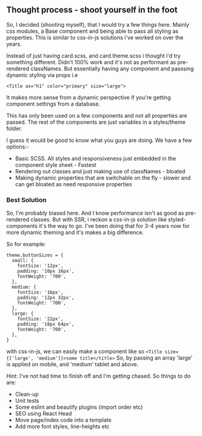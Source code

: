 ## Thought process - shoot yourself in the foot

So, I decided (shooting myself), that I would try a few things here. Mainly css modules, a Base component and being able to pass all styling as properties. This is similar to css-in-js solutions i've worked on over the years.

Instead of just having card.scss, and card.theme.scss i thought i'd try something different. Didn't 100% work and it's not as performant as pre-rendered classNames.
But essentially having any component and passsing dynamic styling via props i.e 

```<Title as="h1" color="primary" size="large">```

It makes more sense from a dynamic perspective if you're getting component settings from a database.

This has only been used on a few components and not all properties are passed. The rest of the components are just variables in a styles/theme folder.

I guess it would be good to know what you guys are doing. We have a few options:-

- Basic SCSS. All styles and responsiveness just embedded in the component style sheet - Fastest
- Rendering out classes and just making use of classNames - bloated
- Making dynamic properties that are switchable on the fly - slower and can get bloated as need responsive properties

### Best Solution

So, I'm probably biased here. And I know performance isn't as good as pre-rendered classes. But with SSR, i reckon a css-in-js solution like styled-components it's the way to go.
I've been doing that for 3-4 years now for more dynamic theming and it's makes a big difference.

So for example:

```
theme.buttonSizes = {
  small: {
    fontSize: '12px',
    padding: '10px 16px',
    fontWeight: '700',
  },
  medium: {
    fontSize: '16px',
    padding: '12px 32px',
    fontWeight: '700',
  },
  large: {
    fontSize: '22px',
    padding: '18px 64px',
    fontWeight: '700',
  },
}
```

with css-in-js, we can easily make a component like so ```<Title size={['large', 'medium']}>some title</title>```
So, by passing an array 'large' is applied on mobile, and 'medium' tablet and above.

Hint: I've not had time to finish off and I'm getting chased. So things to do are:
- Clean-up
- Unit tests
- Some eslint and beautify plugins (import order etc)
- SEO using React Head
- Move page/index code into a template
- Add more font styles, line-heights etc